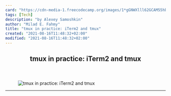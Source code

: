 ```yaml
---
card: "https://cdn-media-1.freecodecamp.org/images/1*gGNWXlll62GCAM55hbldbw.png"
tags: [Tech]
description: "by Alexey Samoshkin"
author: "Milad E. Fahmy"
title: "tmux in practice: iTerm2 and tmux"
created: "2021-08-16T11:48:32+02:00"
modified: "2021-08-16T11:48:32+02:00"
---
```

<div class="site-wrapper">
<main id="site-main" class="site-main outer">
<div class="inner">
<article class="post-full post tag-tech tag-technology tag-productivity tag-software-development tag-devops ">
<header class="post-full-header">
<h1 class="post-full-title">tmux in practice: iTerm2 and tmux</h1>
</header>
<figure class="post-full-image">
<picture>
<source media="(max-width: 700px)" sizes="1px" srcset="data:image/gif;base64,R0lGODlhAQABAIAAAAAAAP///yH5BAEAAAAALAAAAAABAAEAAAIBRAA7 1w">
<source media="(min-width: 701px)" sizes="(max-width: 800px) 400px,
(max-width: 1170px) 700px,
1400px" srcset="https://cdn-media-1.freecodecamp.org/images/1*gGNWXlll62GCAM55hbldbw.png 300w,
https://cdn-media-1.freecodecamp.org/images/1*gGNWXlll62GCAM55hbldbw.png 600w,
https://cdn-media-1.freecodecamp.org/images/1*gGNWXlll62GCAM55hbldbw.png 1000w,
https://cdn-media-1.freecodecamp.org/images/1*gGNWXlll62GCAM55hbldbw.png 2000w">
<img onerror="this.style.display='none'" src="https://cdn-media-1.freecodecamp.org/images/1*gGNWXlll62GCAM55hbldbw.png" alt="tmux in practice: iTerm2 and tmux">
</picture>
</figure>
<section class="post-full-content">
<div class="post-content medium-migrated-article">
</div>
<hr>
</section>
</article>
</div>
</main>
</div>
<!-- Google Tag Manager (noscript) -->
<!-- End Google Tag Manager (noscript) -->
